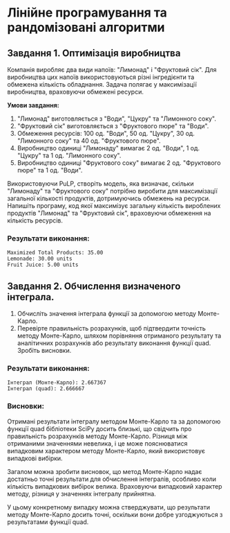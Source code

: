 # Лінійне програмування та рандомізовані алгоритми

## Завдання 1. Оптимізація виробництва

Компанія виробляє два види напоїв: "Лимонад" і "Фруктовий сік". Для виробництва цих напоїв використовуються різні інгредієнти та обмежена кількість обладнання. Задача полягає у максимізації виробництва, враховуючи обмежені ресурси.

**Умови завдання:**

1. "Лимонад" виготовляється з "Води", "Цукру" та "Лимонного соку".
2. "Фруктовий сік" виготовляється з "Фруктового пюре" та "Води".
3. Обмеження ресурсів: 100 од. "Води", 50 од. "Цукру", 30 од. "Лимонного соку" та 40 од. "Фруктового пюре".
4. Виробництво одиниці "Лимонаду" вимагає 2 од. "Води", 1 од. "Цукру" та 1 од. "Лимонного соку".
5. Виробництво одиниці "Фруктового соку" вимагає 2 од. "Фруктового пюре" та 1 од. "Води".

Використовуючи PuLP, створіть модель, яка визначає, скільки "Лимонаду" та "Фруктового соку" потрібно виробити для максимізації загальної кількості продуктів, дотримуючись обмежень на ресурси.
Напишіть програму, код якої максимізує загальну кількість вироблених продуктів "Лимонад" та "Фруктовий сік", враховуючи обмеження на кількість ресурсів.

### Результати виконання:

```
Maximized Total Products: 35.00
Lemonade: 30.00 units
Fruit Juice: 5.00 units
```

## Завдання 2. Обчислення визначеного інтеграла.

1. Обчисліть значення інтеграла функції за допомогою методу Монте-Карло.
2. Перевірте правильність розрахунків, щоб підтвердити точність методу Монте-Карло, шляхом порівняння отриманого результату та аналітичних розрахунків або результату виконання функції quad. Зробіть висновки.

### Результати виконання:

```
Інтеграл (Монте-Карло): 2.667367
Інтеграл (quad): 2.666667
```

### Висновки:

Отримані результати інтегралу методом Монте-Карло та за допомогою функції quad бібліотеки SciPy досить близькі, що свідчить про правильність розрахунків методу Монте-Карло.
Різниця між отриманими значеннями невелика, і це може пояснюватися випадковим характером методу Монте-Карло, який використовує випадкові вибірки.

Загалом можна зробити висновок, що метод Монте-Карло надає достатньо точні результати для обчислення інтегралів, особливо коли кількість випадкових вибірок велика.
Враховуючи випадковий характер методу, різниця у значеннях інтегралу прийнятна.

У цьому конкретному випадку можна стверджувати, що результати методу Монте-Карло досить точні, оскільки вони добре узгоджуються з результатами функції quad.